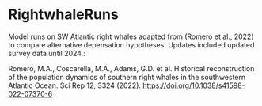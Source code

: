 # RightwhaleRuns
Model runs on SW Atlantic right whales adapted from (Romero et al., 2022) to compare alternative depensation hypotheses. Updates included updated survey data until 2024.:

Romero, M.A., Coscarella, M.A., Adams, G.D. et al. Historical reconstruction of the population dynamics of southern right whales in the southwestern Atlantic Ocean. Sci Rep 12, 3324 (2022). https://doi.org/10.1038/s41598-022-07370-6
